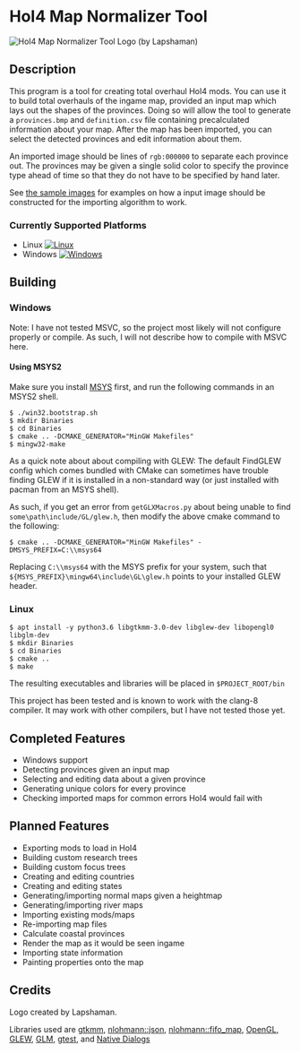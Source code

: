 
# HoI4 Map Normalizer Tool 
![HoI4 Map Normalizer Tool Logo (by Lapshaman)](./resources/textures/logo.png)

## Description

This program is a tool for creating total overhaul HoI4 mods. You can use it to 
build total overhauls of the ingame map, provided an input map which lays out
the shapes of the provinces. Doing so will allow the tool to generate a
`provinces.bmp` and `definition.csv` file containing precalculated information
about your map. After the map has been imported, you can select the detected
provinces and edit information about them.

An imported image should be lines of `rgb:000000` to separate each province out.
The provinces may be given a single solid color to specify the province type
ahead of time so that they do not have to be specified by hand later.

See [the sample images](tests/bin/) for examples on how a input image should be
constructed for the importing algorithm to work.

### Currently Supported Platforms

* Linux [![Linux](https://github.com/AFlyingCar/HoI4-Map-Normalizer-Tool/actions/workflows/OnPullRequest.yml/badge.svg)](https://github.com/AFlyingCar/HoI4-Map-Normalizer-Tool/actions/workflows/OnPullRequest.yml) 
* Windows [![Windows](https://github.com/AFlyingCar/HoI4-Map-Normalizer-Tool/actions/workflows/OnPullRequest.Win32.yml/badge.svg)](https://github.com/AFlyingCar/HoI4-Map-Normalizer-Tool/actions/workflows/OnPullRequest.Win32.yml)

## Building

### Windows

Note: I have not tested MSVC, so the project most likely will not configure
properly or compile. As such, I will not describe how to compile with MSVC here.

#### Using MSYS2

Make sure you install [MSYS](https://www.msys2.org/wiki/MSYS2-installation/)
first, and run the following commands in an MSYS2 shell.

```
$ ./win32.bootstrap.sh
$ mkdir Binaries
$ cd Binaries
$ cmake .. -DCMAKE_GENERATOR="MinGW Makefiles"
$ mingw32-make
```

As a quick note about about compiling with GLEW: The default FindGLEW config
which comes bundled with CMake can sometimes have trouble finding GLEW if it is
installed in a non-standard way (or just installed with pacman from an MSYS
shell).

As such, if you get an error from `getGLXMacros.py` about being unable to find
`some\path\include/GL/glew.h`, then modify the above cmake command to the following:
```
$ cmake .. -DCMAKE_GENERATOR="MinGW Makefiles" -DMSYS_PREFIX=C:\\msys64
```

Replacing `C:\\msys64` with the MSYS prefix for your system, such that
`${MSYS_PREFIX}\mingw64\include\GL\glew.h` points to your installed GLEW header.

### Linux

```
$ apt install -y python3.6 libgtkmm-3.0-dev libglew-dev libopengl0 libglm-dev
$ mkdir Binaries
$ cd Binaries
$ cmake ..
$ make
```

The resulting executables and libraries will be placed in `$PROJECT_ROOT/bin`

This project has been tested and is known to work with the clang-8 compiler. It
may work with other compilers, but I have not tested those yet.

## Completed Features

* Windows support
* Detecting provinces given an input map
* Selecting and editing data about a given province
* Generating unique colors for every province
* Checking imported maps for common errors HoI4 would fail with

## Planned Features

* Exporting mods to load in HoI4 
* Building custom research trees
* Building custom focus trees
* Creating and editing countries
* Creating and editing states
* Generating/importing normal maps given a heightmap
* Generating/importing river maps
* Importing existing mods/maps
* Re-importing map files
* Calculate coastal provinces
* Render the map as it would be seen ingame
* Importing state information
* Painting properties onto the map

## Credits

Logo created by Lapshaman.

Libraries used are [gtkmm](https://gtkmm.org/),
[nlohmann::json](https://github.com/nlohmann/json),
[nlohmann::fifo_map](https://github.com/nlohmann/fifo_map),
[OpenGL](https://www.opengl.org/),
[GLEW](https://github.com/nigels-com/glew),
[GLM](https://github.com/g-truc/glm),
[gtest](https://github.com/google/googletest), and
[Native Dialogs](https://github.com/Geequlim/NativeDialogs)

